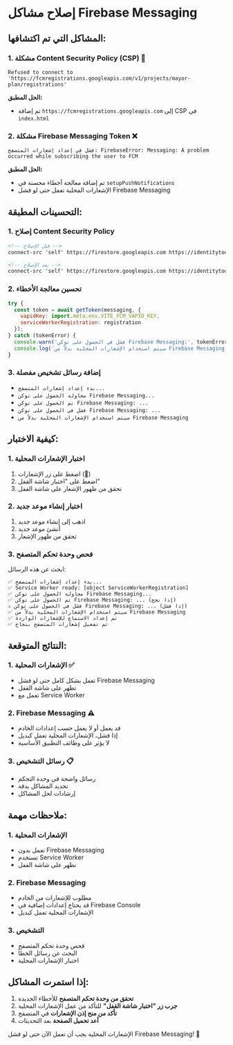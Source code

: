 # إصلاح مشاكل Firebase Messaging

## المشاكل التي تم اكتشافها:

### 1. مشكلة Content Security Policy (CSP) 🚫
```
Refused to connect to 'https://fcmregistrations.googleapis.com/v1/projects/mayor-plan/registrations'
```

**الحل المطبق:**
- تم إضافة `https://fcmregistrations.googleapis.com` إلى CSP في `index.html`

### 2. مشكلة Firebase Messaging Token ❌
```
فشل في إعداد إشعارات المتصفح: FirebaseError: Messaging: A problem occurred while subscribing the user to FCM
```

**الحل المطبق:**
- تم إضافة معالجة أخطاء محسنة في `setupPushNotifications`
- الإشعارات المحلية تعمل حتى لو فشل Firebase Messaging

## التحسينات المطبقة:

### 1. إصلاح Content Security Policy
```html
<!-- قبل الإصلاح -->
connect-src 'self' https://firestore.googleapis.com https://identitytoolkit.googleapis.com https://securetoken.googleapis.com https://fcm.googleapis.com wss://s-usc1c-nss-0001.firebaseio.com

<!-- بعد الإصلاح -->
connect-src 'self' https://firestore.googleapis.com https://identitytoolkit.googleapis.com https://securetoken.googleapis.com https://fcm.googleapis.com https://fcmregistrations.googleapis.com wss://s-usc1c-nss-0001.firebaseio.com
```

### 2. تحسين معالجة الأخطاء
```javascript
try {
  const token = await getToken(messaging, {
    vapidKey: import.meta.env.VITE_FCM_VAPID_KEY,
    serviceWorkerRegistration: registration
  });
} catch (tokenError) {
  console.warn('فشل في الحصول على توكن Firebase Messaging:', tokenError.message);
  console.log('سيتم استخدام الإشعارات المحلية بدلاً من Firebase Messaging');
}
```

### 3. إضافة رسائل تشخيص مفصلة
- `بدء إعداد إشعارات المتصفح...`
- `محاولة الحصول على توكن Firebase Messaging...`
- `تم الحصول على توكن Firebase Messaging: ...`
- `فشل في الحصول على توكن Firebase Messaging: ...`
- `سيتم استخدام الإشعارات المحلية بدلاً من Firebase Messaging`

## كيفية الاختبار:

### 1. اختبار الإشعارات المحلية
1. اضغط على زر الإشعارات (🔔)
2. اضغط على "اختبار شاشة القفل"
3. تحقق من ظهور الإشعار على شاشة القفل

### 2. اختبار إنشاء موعد جديد
1. اذهب إلى إنشاء موعد جديد
2. أنشئ موعد جديد
3. تحقق من ظهور الإشعار

### 3. فحص وحدة تحكم المتصفح
ابحث عن هذه الرسائل:
```
✅ بدء إعداد إشعارات المتصفح...
✅ Service Worker ready: [object ServiceWorkerRegistration]
✅ محاولة الحصول على توكن Firebase Messaging...
✅ تم الحصول على توكن Firebase Messaging: ... (إذا نجح)
⚠️ فشل في الحصول على توكن Firebase Messaging: ... (إذا فشل)
✅ سيتم استخدام الإشعارات المحلية بدلاً من Firebase Messaging
✅ تم إعداد الاستماع للإشعارات الواردة
✅ تم تفعيل إشعارات المتصفح بنجاح
```

## النتائج المتوقعة:

### 1. الإشعارات المحلية ✅
- تعمل بشكل كامل حتى لو فشل Firebase Messaging
- تظهر على شاشة القفل
- تعمل مع Service Worker

### 2. Firebase Messaging ⚠️
- قد يعمل أو لا يعمل حسب إعدادات الخادم
- إذا فشل، الإشعارات المحلية تعمل كبديل
- لا يؤثر على وظائف التطبيق الأساسية

### 3. رسائل التشخيص 📋
- رسائل واضحة في وحدة التحكم
- تحديد المشاكل بدقة
- إرشادات لحل المشاكل

## ملاحظات مهمة:

### 1. الإشعارات المحلية
- تعمل بدون Firebase Messaging
- تستخدم Service Worker
- تظهر على شاشة القفل

### 2. Firebase Messaging
- مطلوب للإشعارات من الخادم
- قد يحتاج إعدادات إضافية في Firebase Console
- الإشعارات المحلية تعمل كبديل

### 3. التشخيص
- فحص وحدة تحكم المتصفح
- البحث عن رسائل الخطأ
- اختبار الإشعارات المحلية

## إذا استمرت المشاكل:

1. **تحقق من وحدة تحكم المتصفح** للأخطاء الجديدة
2. **جرب زر "اختبار شاشة القفل"** للتأكد من عمل الإشعارات المحلية
3. **تأكد من منح إذن الإشعارات** في المتصفح
4. **أعد تحميل الصفحة** بعد التحديثات

الإشعارات المحلية يجب أن تعمل الآن حتى لو فشل Firebase Messaging! 🚀
